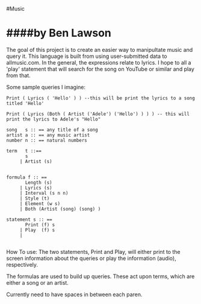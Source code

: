 #Music

####by Ben Lawson
==================

The goal of this project is to create an easier way to manipultate music and query it. This language is built from using user-submitted data to allmusic.com. In the general, the expressions relate to lyrics. I hope to all a 'play' statement that will search for the song on YouTube or similar and play from that.

Some sample queries I imagine:
```
Print ( Lyrics ( 'Hello' ) ) --this will be print the lyrics to a song titled 'Hello'
```
```
Print ( Lyrics (Both ( Artist ('Adele') ('Hello') ) ) ) -- this will print the lyrics to Adele's "Hello"
```
```
song   s :: == any title of a song
artist a :: == any music artist 
number n :: == natural numbers 

term   t ::==  
       s 
     | Artist (s) 


formula f :: ==
       Length (s)
     | Lyrics (s)
     | Interval (s n n)
     | Style (t) 
     | Element (w s) 
     | Both (Artist (song) (song) ) 

statement s :: ==
       Print (f) s
     | Play  (f) s
     | 
    
```

How To use:
The two statements, Print and Play, will either print to the screen information about the queries or play the information (audio), respectively. 

The formulas are used to build up queries. These act upon terms, which are either a song or an artist. 

Currently need to have spaces in between each paren. 
